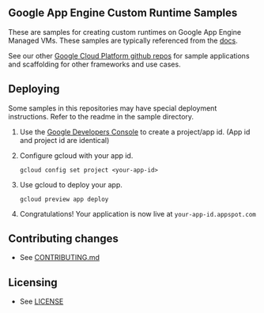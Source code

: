 ## Google App Engine Custom Runtime Samples

These are samples for creating custom runtimes on Google App Engine Managed VMs. These samples are typically referenced from the [docs](https://cloud.google.com/appengine/docs).

See our other [Google Cloud Platform github repos](https://github.com/GoogleCloudPlatform) for sample applications and
scaffolding for other frameworks and use cases.

## Deploying

Some samples in this repositories may have special deployment instructions. Refer to the readme in the sample directory.

1. Use the [Google Developers Console](https://console.developer.google.com)  to create a project/app id. (App id and project id are identical)

2. Configure gcloud with your app id.

   ```
   gcloud config set project <your-app-id>
   ```

3. Use gcloud to deploy your app.

   ```
   gcloud preview app deploy
   ```

4. Congratulations!  Your application is now live at `your-app-id.appspot.com`

## Contributing changes

* See [CONTRIBUTING.md](CONTRIBUTING.md)

## Licensing

* See [LICENSE](LICENSE)
